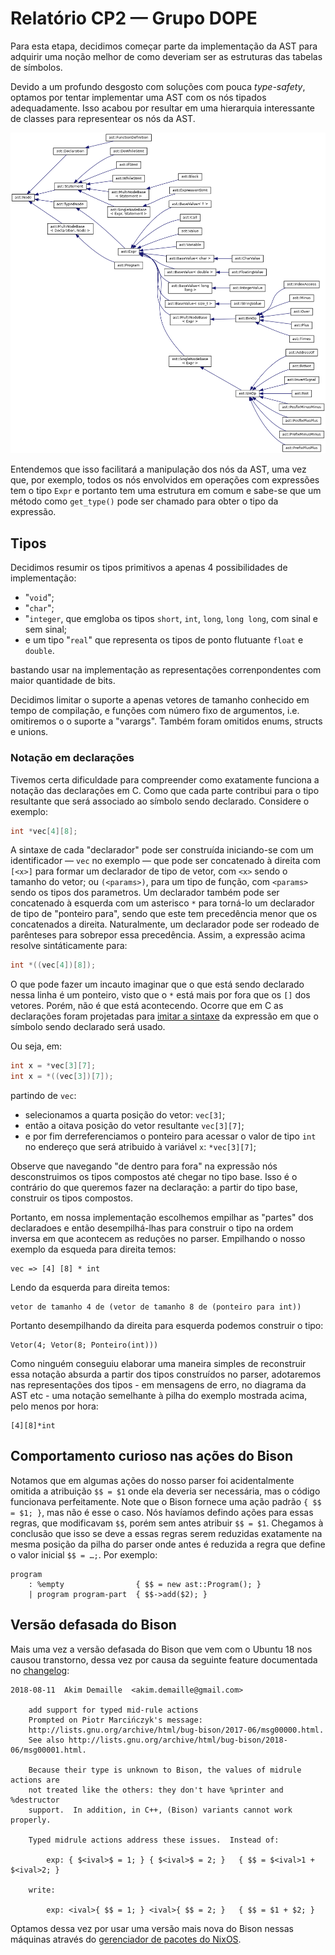 # Relatório CP2 — Grupo DOPE

Para esta etapa, decidimos começar parte da implementação da AST para adquirir
uma noção melhor de como deveriam ser as estruturas das tabelas de símbolos.

Devido a um profundo desgosto com soluções com pouca _type-safety_, optamos por
tentar implementar uma AST com os nós tipados adequadamente. Isso acabou por
resultar em uma hierarquia interessante de classes para representear os nós da
AST.

![Hierarquia de classes da AST](./docs/inherit_graph_1.png)

Entendemos que isso facilitará a manipulação dos nós da AST, uma vez que, por
exemplo, todos os nós envolvidos em operações com expressões tem o tipo `Expr` e
portanto tem uma estrutura em comum e sabe-se que um método como `get_type()`
pode ser chamado para obter o tipo da expressão.

## Tipos

Decidimos resumir os tipos primitivos a apenas 4 possibilidades de
implementação:

- "`void`";
- "`char`";
- "`integer`, que emgloba os tipos `short`,
  `int`, `long`, `long long`, com sinal e sem sinal;
- e um tipo "`real`" que
  representa os tipos de ponto flutuante `float` e `double`.

bastando usar na implementação as representações correnpondentes com maior
quantidade de bits.

Decidimos limitar o suporte a apenas vetores de tamanho conhecido em tempo de
compilação, e funções com número fixo de argumentos, i.e. omitiremos o o suporte
a "varargs". Também foram omitidos enums, structs e unions.

### Notação em declarações

Tivemos certa dificuldade para compreender como exatamente funciona a notação
das declarações em C. Como que cada parte contribui para o tipo resultante que
será associado ao símbolo sendo declarado. Considere o exemplo:

```c
int *vec[4][8];
```

A sintaxe de cada "declarador" pode ser construída iniciando-se com um
identificador — `vec` no exemplo — que pode ser concatenado à direita com
`[<x>]` para formar um declarador de tipo de vetor, com `<x>` sendo o tamanho do
vetor; ou `(<params>)`, para um tipo de função, com `<params>` sendo os tipos
dos parametros. Um declarador também pode ser concatenado à esquerda com um
asterisco `*` para torná-lo um declarador de tipo de "ponteiro para", sendo que
este tem precedência menor que os concatenados a direita. Naturalmente, um
declarador pode ser rodeado de parênteses para sobrepor essa precedência. Assim,
a expressão acima resolve sintáticamente para:

```c
int *((vec[4])[8]);
```

O que pode fazer um incauto imaginar que o que está sendo declarado nessa linha
é um ponteiro, visto que o `*` está mais por fora que os `[]` dos vetores.
Porém, não é que está acontecendo. Ocorre que em C as declarações foram
projetadas para [imitar a sintaxe][bad-pointers] da expressão em que o símbolo
sendo declarado será usado.

Ou seja, em:

```c
int x = *vec[3][7];
int x = *((vec[3])[7]);
```

partindo de `vec`:

- selecionamos a quarta posição do vetor: `vec[3]`;
- então a oitava posição do vetor resultante `vec[3][7]`;
- e por fim derreferenciamos o ponteiro para acessar o valor de tipo `int` no
  endereço que será atribuido à variável `x`: `*vec[3][7]`;

Observe que navegando "de dentro para fora" na expressão nós desconstruimos os
tipos compostos até chegar no tipo base. Isso é o contrário do que queremos
fazer na declaração: a partir do tipo base, construir os tipos compostos.

Portanto, em nossa implementação escolhemos empilhar as "partes" dos declaradoes
e então desempilhá-lhas para construir o tipo na ordem inversa em que acontecem
as reduções no parser. Empilhando o nosso exemplo da esqueda para direita temos:

    vec => [4] [8] * int

Lendo da esquerda para direita temos:

    vetor de tamanho 4 de (vetor de tamanho 8 de (ponteiro para int))

Portanto desempilhando da direita para esquerda podemos construir o tipo:

    Vetor(4; Vetor(8; Ponteiro(int)))

Como ninguém conseguiu elaborar uma maneira simples de reconstruir essa notação
absurda a partir dos tipos construídos no parser, adotaremos nas representações
dos tipos - em mensagens de erro, no diagrama da AST etc - uma notação
semelhante à pilha do exemplo mostrada acima, pelo menos por hora:

    [4][8]*int

[bad-pointers]: https://www.quora.com/C-programming-language/Why-doesnt-C-use-better-notation-for-pointers
[c-del]: https://eigenstate.org/notes/c-decl
[spiral]: http://c-faq.com/decl/spiral.anderson.html
[so1]: https://stackoverflow.com/a/13592908/1967121
[so2]: https://stackoverflow.com/a/21300975/1967121

## Comportamento curioso nas ações do Bison

Notamos que em algumas ações do nosso parser foi acidentalmente omitida a
atribuição `$$ = $1` onde ela deveria ser necessária, mas o código funcionava
perfeitamente. Note que o Bison fornece uma ação padrão `{ $$ = $1; }`, mas não
é esse o caso. Nós havíamos defindo ações para essas regras, que modificavam
`$$`, porém sem antes atribuir `$$ = $1`. Chegamos à conclusão que isso se deve
a essas regras serem reduzidas exatamente na mesma posição da pilha do parser
onde antes é reduzida a regra que define o valor inicial `$$ = …;`. Por exemplo:

```
program
    : %empty                { $$ = new ast::Program(); }
    | program program-part  { $$->add($2); }
```

## Versão defasada do Bison

Mais uma vez a versão defasada do Bison que vem com o Ubuntu 18 nos causou
transtorno, dessa vez por causa da seguinte feature documentada no [changelog]:

```
2018-08-11  Akim Demaille  <akim.demaille@gmail.com>

	add support for typed mid-rule actions
	Prompted on Piotr Marcińczyk's message:
	http://lists.gnu.org/archive/html/bug-bison/2017-06/msg00000.html.
	See also http://lists.gnu.org/archive/html/bug-bison/2018-06/msg00001.html.

	Because their type is unknown to Bison, the values of midrule actions are
	not treated like the others: they don't have %printer and %destructor
	support.  In addition, in C++, (Bison) variants cannot work properly.

	Typed midrule actions address these issues.  Instead of:

	    exp: { $<ival>$ = 1; } { $<ival>$ = 2; }   { $$ = $<ival>1 + $<ival>2; }

	write:

	    exp: <ival>{ $$ = 1; } <ival>{ $$ = 2; }   { $$ = $1 + $2; }
```

Optamos dessa vez por usar uma versão mais nova do Bison nessas máquinas através
do [gerenciador de pacotes do NixOS][nix].

[changelog]: https://fossies.org/linux/bison/ChangeLog
[nix]: https://nixos.org/guides/install-nix.html
